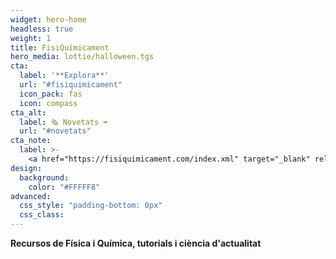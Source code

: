 ```yaml
---
widget: hero-home
headless: true
weight: 1
title: FisiQuímicament
hero_media: lottie/halloween.tgs
cta:
  label: '**Explora**'
  url: "#fisiquimicament"
  icon_pack: fas
  icon: compass
cta_alt:
  label: 🗞️ Novetats ➡️
  url: "#novetats"
cta_note:
  label: >-
    <a href="https://fisiquimicament.com/index.xml" target="_blank" rel="noopener"><i class="fas fa-rss mr-1"></i>**Subscriu-te** a **l'RSS**</a> si no et vols perdre cap actualització.<br><a href="https://discord.gg/kJqPqTJ" target="_blank" rel="noopener"><i class="fab fa-discord mr-1"></i>**Uneix-te** a el **servidor d'Discord**</a> per participar activament a la web, comentant, donant la teva opinió, realitzant peticions, suggeriments...
design:
  background:
    color: "#FFFFF8"
advanced:
  css_style: "padding-bottom: 0px"
  css_class: 
---
```


**Recursos de Física i Química, tutorials i ciència d'actualitat**